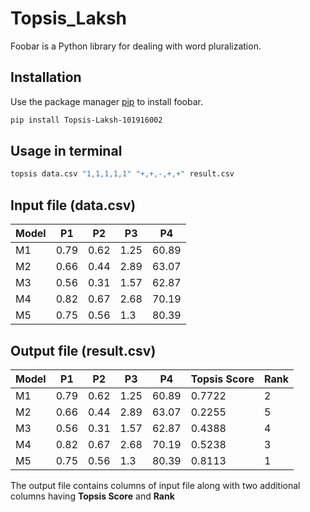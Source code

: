 # Topsis_Laksh

Foobar is a Python library for dealing with word pluralization.

## Installation

Use the package manager [pip](https://pip.pypa.io/en/stable/) to install foobar.

```bash
pip install Topsis-Laksh-101916002
```

## Usage in terminal

```python
topsis data.csv "1,1,1,1,1" "+,+,-,+,+" result.csv
```


## Input file (data.csv)

| Model |      P1     |      P2       |  P3  |      P4  |
| ----- | ----------- | ------------- | ---- | -------- |
| M1    | 0.79        | 0.62          | 1.25 | 60.89    |
| M2    | 0.66        | 0.44          | 2.89 | 63.07    |
| M3    | 0.56        | 0.31          | 1.57 | 62.87    |
| M4    | 0.82        | 0.67          | 2.68 | 70.19    |
| M5    | 0.75        | 0.56          | 1.3  | 80.39    |

## Output file (result.csv)

| Model |      P1     |      P2       |  P3  |      P4  | Topsis Score | Rank |
| ----- | ----------- | ------------- | ---- | -------- | ------------ | ---- |
| M1    | 0.79        | 0.62          | 1.25 | 60.89    | 0.7722       | 2    |
| M2    | 0.66        | 0.44          | 2.89 | 63.07    | 0.2255       | 5    |
| M3    | 0.56        | 0.31          | 1.57 | 62.87    | 0.4388       | 4    |
| M4    | 0.82        | 0.67          | 2.68 | 70.19    | 0.5238       | 3    |
| M5    | 0.75        | 0.56          | 1.3  | 80.39    | 0.8113       | 1    |

The output file contains columns of input file along with two additional columns having **Topsis Score** and **Rank**
